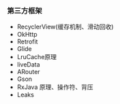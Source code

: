 ### 第三方框架

* RecyclerView(缓存机制、滑动回收) [](../../../third_frame/recyclerview.md)
* OkHttp [](../../../third_frame/OkHttp3.md)
* Retrofit
* Glide [](../../../third_frame/glide.md)
* LruCache原理 [](../../../third_frame/LruCache.md)
* liveData  [](../../../third_frame/livedata.md)
* ARouter
* Gson
* RxJava 原理、操作符、背压
* Leaks [](../../../third_frame/LeakCanary.md)